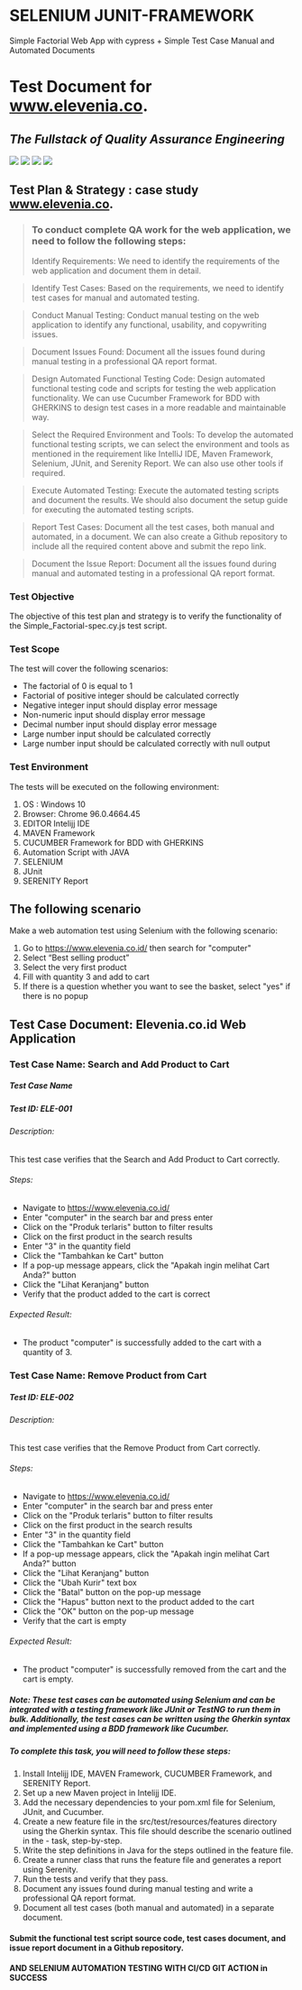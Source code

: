 # SELENIUM JUNIT-FRAMEWORK
Simple Factorial Web App with cypress + Simple Test Case Manual and Automated Documents 

# Test Document for www.elevenia.co.
## _The Fullstack of Quality Assurance Engineering_

[![](https://img.shields.io/badge/-odieSDET-1da1f2?logo=twitter&style=flat-square&logoColor=white)](https://twitter.com)
[![](https://img.shields.io/badge/-odieSDET-c32aa3?logo=instagram&style=flat-square&logoColor=white)](https://instagram.com) 
[![](https://img.shields.io/badge/-odieSDET-007bb5?logo=linkedin&style=flat-square&logoColor=white)](https://www.linkedin.com/in/ahmad-dodi-yandra-9424b4a9/)
[![](https://img.shields.io/badge/-odieSDET-ff0000?logo=youtube&style=flat-square&logoColor=white)](https://youtube.com)  
</div> 

## Test Plan & Strategy : case study www.elevenia.co.
> ### To conduct complete QA work for the web application, we need to follow the following steps:
> Identify Requirements:
We need to identify the requirements of the web application and document them in detail.

> Identify Test Cases:
Based on the requirements, we need to identify test cases for manual and automated testing.

> Conduct Manual Testing:
Conduct manual testing on the web application to identify any functional, usability, and copywriting issues.

> Document Issues Found:
Document all the issues found during manual testing in a professional QA report format.

> Design Automated Functional Testing Code:
Design automated functional testing code and scripts for testing the web application functionality. We can use Cucumber Framework for BDD with GHERKINS to design test cases in a more readable and maintainable way.

> Select the Required Environment and Tools:
To develop the automated functional testing scripts, we can select the environment and tools as mentioned in the requirement like IntelliJ IDE, Maven Framework, Selenium, JUnit, and Serenity Report. We can also use other tools if required.

> Execute Automated Testing:
Execute the automated testing scripts and document the results. We should also document the setup guide for executing the automated testing scripts.

> Report Test Cases:
Document all the test cases, both manual and automated, in a document. We can also create a Github repository to include all the required content above and submit the repo link.

> Document the Issue Report:
Document all the issues found during manual and automated testing in a professional QA report format.


### Test Objective
The objective of this test plan and strategy is to verify the functionality of the Simple_Factorial-spec.cy.js test script.

### Test Scope
The test will cover the following scenarios:
- The factorial of 0 is equal to 1
- Factorial of positive integer should be calculated correctly
- Negative integer input should display error message
- Non-numeric input should display error message
- Decimal number input should display error message
- Large number input should be calculated correctly
- Large number input should be calculated correctly with null output

### Test Environment
The tests will be executed on the following environment:
1. OS : Windows 10
2. Browser: Chrome 96.0.4664.45
3. EDITOR Intelijj IDE
4. MAVEN Framework
5. CUCUMBER Framework for BDD with GHERKINS
6. Automation Script with JAVA
7. SELENIUM 
8. JUnit
9. SERENITY Report


## The following scenario

Make a web automation test using Selenium with the following scenario:
1. Go to https://www.elevenia.co.id/ then search for "computer"
2. Select “Best selling product”
3. Select the very first product
4. Fill with quantity 3 and add to cart
5. If there is a question whether you want to see the basket, select "yes" if there is no popup


## Test Case Document: Elevenia.co.id Web Application

### Test Case Name: Search and Add Product to Cart
##### Test Case Name 
##### Test ID: ELE-001
###### Description:
This test case verifies that the Search and Add Product to Cart correctly.

###### Steps:

- Navigate to https://www.elevenia.co.id/
- Enter "computer" in the search bar and press enter
- Click on the "Produk terlaris" button to filter results
- Click on the first product in the search results
- Enter "3" in the quantity field
- Click the "Tambahkan ke Cart" button
- If a pop-up message appears, click the "Apakah ingin melihat Cart Anda?" button
- Click the "Lihat Keranjang" button
- Verify that the product added to the cart is correct

###### Expected Result:
- The product "computer" is successfully added to the cart with a quantity of 3.


### Test Case Name: Remove Product from Cart
##### Test ID: ELE-002
###### Description:
This test case verifies that the Remove Product from Cart correctly.

###### Steps:

- Navigate to https://www.elevenia.co.id/
- Enter "computer" in the search bar and press enter
- Click on the "Produk terlaris" button to filter results
- Click on the first product in the search results
- Enter "3" in the quantity field
- Click the "Tambahkan ke Cart" button
- If a pop-up message appears, click the "Apakah ingin melihat Cart Anda?" button
- Click the "Lihat Keranjang" button
- Click the "Ubah Kurir" text box
- Click the "Batal" button on the pop-up message
- Click the "Hapus" button next to the product added to the cart
- Click the "OK" button on the pop-up message
- Verify that the cart is empty

###### Expected Result:
- The product "computer" is successfully removed from the cart and the cart is empty.


##### Note: These test cases can be automated using Selenium and can be integrated with a testing framework like JUnit or TestNG to run them in bulk. Additionally, the test cases can be written using the Gherkin syntax and implemented using a BDD framework like Cucumber.

##### To complete this task, you will need to follow these steps:

1. Install Intelijj IDE, MAVEN Framework, CUCUMBER Framework, and SERENITY Report.
2. Set up a new Maven project in Intelijj IDE.
3. Add the necessary dependencies to your pom.xml file for Selenium, JUnit, and Cucumber.
4. Create a new feature file in the src/test/resources/features directory using the Gherkin syntax. This file should describe the scenario outlined in the - task, step-by-step.
5. Write the step definitions in Java for the steps outlined in the feature file.
6. Create a runner class that runs the feature file and generates a report using Serenity.
7. Run the tests and verify that they pass.
8. Document any issues found during manual testing and write a professional QA report format.
9. Document all test cases (both manual and automated) in a separate document.

#### Submit the functional test script source code, test cases document, and issue report document in a Github repository.

#### AND SELENIUM AUTOMATION TESTING WITH CI/CD GIT ACTION in SUCCESS
